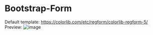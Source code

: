 # Bootstrap-Form
Default template: https://colorlib.com/etc/regform/colorlib-regform-5/
<br>Preview:
![image](https://user-images.githubusercontent.com/87919450/161793192-52cbbab0-0dcb-4705-a882-67d4bbc9eb41.png)
